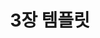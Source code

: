 ---
title: 3장 템플릿
sidebar_position: 3
last_update:
  author: cm jeon
  date: 2023-01-10
description: ""
tags: ["Toby's Spring"]
keywords: ['템플릿']
draft: true
---